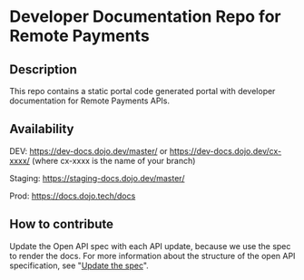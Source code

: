 # Developer Documentation Repo for Remote Payments

## Description
This repo contains a static portal code generated portal with developer documentation for Remote Payments APIs.

## Availability 

DEV: https://dev-docs.dojo.dev/master/ or https://dev-docs.dojo.dev/cx-xxxx/ (where cx-xxxx is the name of your branch)

Staging: https://staging-docs.dojo.dev/master/ 

Prod: https://docs.dojo.tech/docs

## How to contribute 

Update the Open API spec with each API update, because we use the spec to render the docs. For more information about the structure of the open API specification, see "[Update the spec](https://paymentsense.atlassian.net/wiki/spaces/FE/pages/1757020201/Update+the+spec)".

